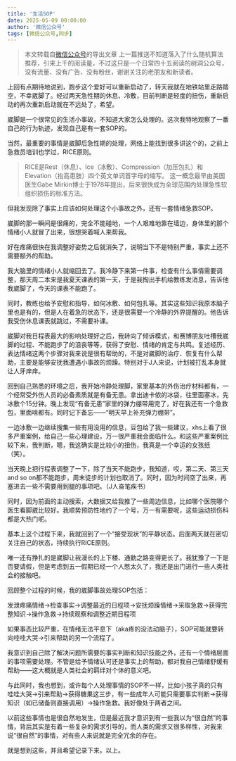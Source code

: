 ```yaml
---
title: '生活SOP'
date: 2025-05-09 00:00:00
author: '微信公众号'
tags: [微信公众号,同步]
---
```


> 本文转载自[微信公众号](https://mp.weixin.qq.com/)的导出文章
上一篇推送不知道落入了什么随机算法推荐，引来上千的阅读量，不过这只是一个日常四十五阅读的树洞公众号，没有流量、没有广告、没有粉丝，谢谢关注的老朋友和新读者。

上回有点期待地说到，跑步这个爱好可以重新启动了，转天我就在地铁站里走路踏空，不幸崴脚了。经过两天急性期的休息、冷敷，目前判断是轻度的扭伤，重新启动的再次重新启动就在不远处了，希望。

崴脚是一个很常见的生活小事故，不知道大家怎么处理的。这次我特地观察了一番自己的行为轨迹，发现自己是有一套SOP的。

当然，最重要的事情是崴脚后急性期的处理，网络上能找到很多讲这个的，之前上急救员培训也学过，RICE原则。

> RICE是Rest（休息）、Ice（冰敷）、Compression（加压包扎）和Elevation（抬高患肢）四个英文单词首字母的缩写。 这一概念最早由美国医生Gabe Mirkin博士于1978年提出，后来很快成为全球范围内处理急性软组织损伤的标准方法。

但我发现除了事实上应该如何处理这个小事故之外，还有一套情绪急救SOP。

崴脚的那一瞬间是很痛的，完全不能碰地，一个人艰难地靠在墙边，身体里的那个情绪小人就冒了出来，很想哭着喊人来帮我。

好在疼痛很快在我调整好姿势之后就消失了，说明当下不是特别严重，事实上还不需要额外的帮助。

我大脑里的情绪小人就缩回去了。我冷静下来第一件事，检查有什么事情需要调整，那天周二本来是我夏天课表的第一天，于是我掏出手机给教练发消息，告诉他我崴脚了，今天的课表不能跑了。

同时，教练也给予安慰和指导，如何冰敷、如何包扎等。其实这些知识我原本脑子里也是有的，但是人在着急的状态下，还是很需要一个冷静的外界提醒的。他告诉我受伤休息课表就跳过，不需要补课。

崴脚对我日程表最大的影响处理好之后，我转向了倾诉模式，和赛博朋友吐槽我崴脚的过程、不能跑步了的沮丧等等，获得了安慰、情绪的肯定与共鸣。复述经历、表达情绪这两个步骤对我来说是很有帮助的，不是对崴脚的治疗、恢复有什么帮助，主要是能够安抚我遭遇小事故的烦躁。特别对于J人来说，计划被打乱本身就让人牙痒痒。

回到自己熟悉的环境之后，我开始冷静处理脚，家里基本的外伤治疗材料都有，一个经常受外伤人员的必备素质就是有备无患。拿出迪卡侬的冰袋，往里面塞冰，先冰敷个15分钟。晚上发现“有备无患”家里的弹力绷带用完了，好在我还有一个急救包，里面啥都有。同时记下备忘——“明天早上补充弹力绷带”。

一边冰敷一边继续搜集一些有用没用的信息，豆包给了我一些建议，xhs上看了很多严重案例，给自己一些心理建设，万一很严重我会面临什么。和这些严重案例比较下来，我判断，嗯，我这确实是比较小的扭伤，我真是一个幸运的女孩纸（笑）。

当天晚上把行程表调整了一下，除了当天不能跑步，我知道，哎，第二天、第三天 and so on都不能跑步，周末徒步的计划也取消了。同时，因为时间空了出来，再塞进去一些不需要用到腿的事项吧。（J人奋笔疾书）

同时，因为前面的主动搜索，大数据又给我推了一些周边信息，比如哪个医院哪个医生看脚崴比较好。我顺势预防性地约了一个号，万一有需要呢，这些运动损伤科都是大热门呢。

基本上这个过程下来，我就回到了一个“接受现状”的平静状态。后面两天就在密切关注自己的状态，持续执行RICE原则。

唯一还有挣扎的是崴脚让我漫长的上下楼、通勤之路变得更长了。我犹豫了一下是否要请假，但是考虑到五一假期已经一个人憋太久了，我还是出门进行一些人类社会的接触吧。

回顾整个过程的时候，我的崴脚事故处理SOP包括：

发泄疼痛情绪->检查事实->调整最近的日程项->安抚烦躁情绪->采取急救->获得完整知识->操作急救->持续观察和调整近期日程项

如果事态比较严重，在情绪无法平息下（aka疼的没法动脑子），SOP可能就要转向哇哇大哭->引来帮助的另一个流程了。

我意识到自己除了解决问题所需要的事实判断和知识技能之外，还有一个情绪层面的事项需要处理。不管是给予情绪认可还是事实上的帮助，都对我自己情绪舒缓有帮助——这大概就是人类社会的羁绊对个体的意义吧。

与此同时，我也想到，或许每个人处理事情的SOP不一样，比如小孩子真的只有哇哇大哭->引来帮助->获得糖果这三步，有一些成年人可能只需要事实判断->获得知识（如已储备则直接调用）->操作急救。我好像处于两者之间。

以前这些事情也是很自然地发生，但是最近我才意识到有一些我以为“很自然”的事情，背后其实是有着一些复杂的需求引导的，而人类的需求又很多样性，对我来说“很自然”的事情，对有些人来说就是完全冗余的存在。

就是想到这些，并且希望记录下来。以上。